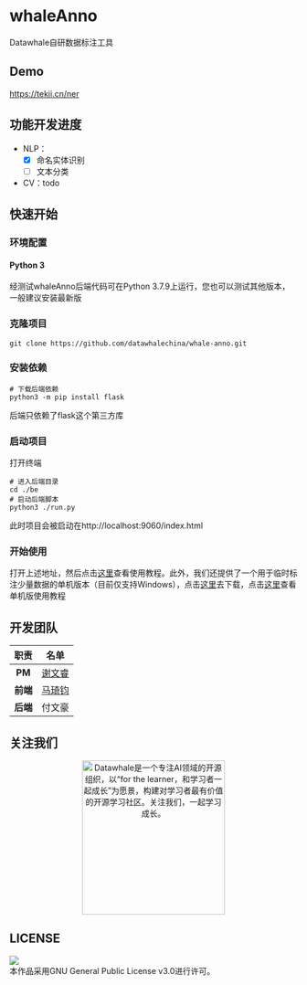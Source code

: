 # whaleAnno
Datawhale自研数据标注工具

## Demo
https://tekii.cn/ner

## 功能开发进度
- NLP：
  - [x] 命名实体识别
  - [ ] 文本分类
- CV：todo 

## 快速开始
### 环境配置
#### Python 3
经测试whaleAnno后端代码可在Python 3.7.9上运行，您也可以测试其他版本，一般建议安装最新版

### 克隆项目
```shell
git clone https://github.com/datawhalechina/whale-anno.git
```
### 安装依赖
```shell
# 下载后端依赖
python3 -m pip install flask
```
后端只依赖了flask这个第三方库

### 启动项目
打开终端
```shell
# 进入后端目录
cd ./be
# 启动后端脚本
python3 ./run.py
```
此时项目会被启动在http://localhost:9060/index.html

### 开始使用
打开上述地址，然后点击[这里](https://www.bilibili.com/video/BV1v64y197iA?p=2)查看使用教程。此外，我们还提供了一个用于临时标注少量数据的单机版本（目前仅支持Windows），点击[这里](https://github.com/datawhalechina/whale-anno/releases)去下载，点击[这里](https://www.bilibili.com/video/BV1v64y197iA?p=1)查看单机版使用教程


## 开发团队
| 职责 | 名单 |
| :---: | :---: |
| **PM** | [谢文睿](https://github.com/Sm1les) |
| **前端** | [马琦钧](https://github.com/Skypow2012) |
| **后端** | 付文豪 |

## 关注我们
<div align=center>
<img src="https://raw.githubusercontent.com/datawhalechina/pumpkin-book/master/res/qrcode.jpeg" width = "250" height = "270" alt="Datawhale是一个专注AI领域的开源组织，以“for the learner，和学习者一起成长”为愿景，构建对学习者最有价值的开源学习社区。关注我们，一起学习成长。">
</div>

## LICENSE
<img style="border-width:0" src="https://img.shields.io/badge/license-GPL--3.0-lightgrey" /><br />本作品采用GNU General Public License v3.0进行许可。